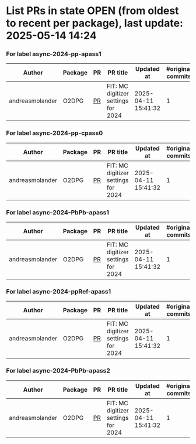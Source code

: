 # List PRs in state OPEN (from oldest to recent per package), last update: 2025-05-14 14:24 


### For label async-2024-pp-apass1

| Author | Package | PR | PR title | Updated at | #original commits | Merge commit |
| --- | --- | --- | --- | --- | --- | --- |
| andreasmolander | O2DPG | [PR](https://github.com/AliceO2Group/O2DPG/pull/1962) | FIT: MC digitizer settings for 2024 | 2025-04-11 15:41:32 | 1 | - |


### For label async-2024-pp-cpass0

| Author | Package | PR | PR title | Updated at | #original commits | Merge commit |
| --- | --- | --- | --- | --- | --- | --- |
| andreasmolander | O2DPG | [PR](https://github.com/AliceO2Group/O2DPG/pull/1962) | FIT: MC digitizer settings for 2024 | 2025-04-11 15:41:32 | 1 | - |


### For label async-2024-PbPb-apass1

| Author | Package | PR | PR title | Updated at | #original commits | Merge commit |
| --- | --- | --- | --- | --- | --- | --- |
| andreasmolander | O2DPG | [PR](https://github.com/AliceO2Group/O2DPG/pull/1962) | FIT: MC digitizer settings for 2024 | 2025-04-11 15:41:32 | 1 | - |


### For label async-2024-ppRef-apass1

| Author | Package | PR | PR title | Updated at | #original commits | Merge commit |
| --- | --- | --- | --- | --- | --- | --- |
| andreasmolander | O2DPG | [PR](https://github.com/AliceO2Group/O2DPG/pull/1962) | FIT: MC digitizer settings for 2024 | 2025-04-11 15:41:32 | 1 | - |


### For label async-2024-PbPb-apass2

| Author | Package | PR | PR title | Updated at | #original commits | Merge commit |
| --- | --- | --- | --- | --- | --- | --- |
| andreasmolander | O2DPG | [PR](https://github.com/AliceO2Group/O2DPG/pull/1962) | FIT: MC digitizer settings for 2024 | 2025-04-11 15:41:32 | 1 | - |
